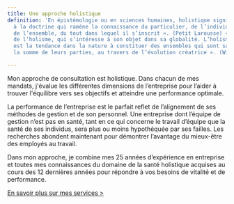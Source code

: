 ```yaml
---
title: Une approche holistique
definition: 'En épistémologie ou en sciences humaines, holistique signifie : « relatif
  à la doctrine qui ramène la connaissance du particulier, de l’individuel à celle
  de l’ensemble, du tout dans lequel il s’inscrit ». (Petit Larousse) « Qui relève
  de l’holisme, qui s’intéresse à son objet dans sa globalité. L’holisme, de son côté,
  est la tendance dans la nature à constituer des ensembles qui sont supérieurs à
  la somme de leurs parties, au travers de l’évolution créatrice ». (Wikipédia)'

---
```

Mon approche de consultation est holistique. Dans chacun de mes mandats, j'évalue les différentes dimensions de l’entreprise pour l’aider à trouver l'équilibre vers ses objectifs et atteindre une performance optimale.

La performance de l’entreprise est le parfait reflet de l’alignement de ses méthodes de gestion et de son personnel. Une entreprise dont l’équipe de gestion n’est pas en santé, tant en ce qui concerne le travail d’équipe que la santé de ses individus, sera plus ou moins hypothéquée par ses failles. Les recherches abondent maintenant pour démontrer l’avantage du mieux-être des employés au travail.

Dans mon approche, je combine mes 25 années d’expérience en entreprise et toutes mes connaissances du domaine de la santé holistique acquises au cours des 12 dernières années pour répondre à vos besoins de vitalité et de performance.

[En savoir plus sur mes services >](/services-conseils)